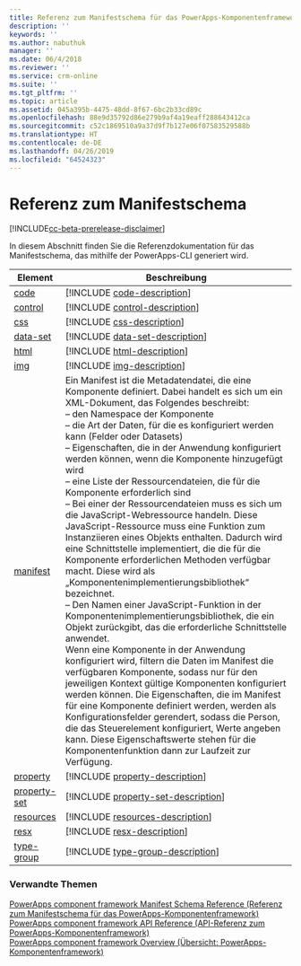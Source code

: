 ```yaml
---
title: Referenz zum Manifestschema für das PowerApps-Komponentenframework | Microsoft-Dokumentation
description: ''
keywords: ''
ms.author: nabuthuk
manager: ''
ms.date: 06/4/2018
ms.reviewer: ''
ms.service: crm-online
ms.suite: ''
ms.tgt_pltfrm: ''
ms.topic: article
ms.assetid: 045a395b-4475-48dd-8f67-6bc2b33cd89c
ms.openlocfilehash: 88e9d35792d86e279b9af4a19eaff288643412ca
ms.sourcegitcommit: c52c1869510a9a37d9f7b127e06f07583529588b
ms.translationtype: HT
ms.contentlocale: de-DE
ms.lasthandoff: 04/26/2019
ms.locfileid: "64524323"
---
```

# <a name="manifest-schema-reference"></a>Referenz zum Manifestschema

[!INCLUDE[cc-beta-prerelease-disclaimer](../../../includes/cc-beta-prerelease-disclaimer.md)]

In diesem Abschnitt finden Sie die Referenzdokumentation für das Manifestschema, das mithilfe der PowerApps-CLI generiert wird.

|Element|Beschreibung|
|----|-----------|
|[code](code.md)|[!INCLUDE [code-description](includes/code-description.md)]|
|[control](control.md)|[!INCLUDE [control-description](includes/control-description.md)]|
|[css](css.md)|[!INCLUDE [css-description](includes/css-description.md)]|
|[data-set](data-set.md)|[!INCLUDE [data-set-description](includes/data-set-description.md)]|
|[html](html.md)|[!INCLUDE [html-description](includes/html-description.md)]|
|[img](img.md)|[!INCLUDE [img-description](includes/img-description.md)]|
|[manifest](manifest.md)|Ein Manifest ist die Metadatendatei, die eine Komponente definiert. Dabei handelt es sich um ein XML-Dokument, das Folgendes beschreibt:<br/> – den Namespace der Komponente<br/> – die Art der Daten, für die es konfiguriert werden kann (Felder oder Datasets)<br/> – Eigenschaften, die in der Anwendung konfiguriert werden können, wenn die Komponente hinzugefügt wird<br/> – eine Liste der Ressourcendateien, die für die Komponente erforderlich sind<br/> – Bei einer der Ressourcendateien muss es sich um die JavaScript-Webressource handeln. Diese JavaScript-Ressource muss eine Funktion zum Instanziieren eines Objekts enthalten. Dadurch wird eine Schnittstelle implementiert, die die für die Komponente erforderlichen Methoden verfügbar macht. Diese wird als „Komponentenimplementierungsbibliothek“ bezeichnet.<br/> – Den Namen einer JavaScript-Funktion in der Komponentenimplementierungsbibliothek, die ein Objekt zurückgibt, das die erforderliche Schnittstelle anwendet.<br/> Wenn eine Komponente in der Anwendung konfiguriert wird, filtern die Daten im Manifest die verfügbaren Komponente, sodass nur für den jeweiligen Kontext gültige Komponenten konfiguriert werden können. Die Eigenschaften, die im Manifest für eine Komponente definiert werden, werden als Konfigurationsfelder gerendert, sodass die Person, die das Steuerelement konfiguriert, Werte angeben kann. Diese Eigenschaftswerte stehen für die Komponentenfunktion dann zur Laufzeit zur Verfügung.|
|[property](property.md)|[!INCLUDE [property-description](includes/property-description.md)]|
|[property-set](property-set.md)|[!INCLUDE [property-set-description](includes/property-set-description.md)]|
|[resources](resources.md)|[!INCLUDE [resources-description](includes/resources-description.md)]|
|[resx](resx.md)|[!INCLUDE [resx-description](includes/resx-description.md)]|
|[type-group](type-group.md)|[!INCLUDE [type-group-description](includes/type-group-description.md)]|


### <a name="related-topics"></a>Verwandte Themen

[PowerApps component framework Manifest Schema Reference (Referenz zum Manifestschema für das PowerApps-Komponentenframework)](index.md)<br/>
[PowerApps component framework API Reference (API-Referenz zum PowerApps-Komponentenframework)](../reference/index.md)<br/>
[PowerApps component framework Overview (Übersicht: PowerApps-Komponentenframework)](../overview.md)